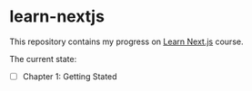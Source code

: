 # learn-nextjs

This repository contains my progress on
[Learn Next.js](https://nextjs.org/learn/dashboard-app) course.

The current state:

- [ ] Chapter 1: Getting Stated
